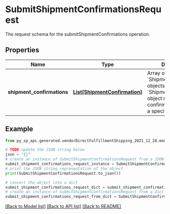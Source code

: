 # SubmitShipmentConfirmationsRequest

The request schema for the submitShipmentConfirmations operation.

## Properties

Name | Type | Description | Notes
------------ | ------------- | ------------- | -------------
**shipment_confirmations** | [**List[ShipmentConfirmation]**](ShipmentConfirmation.md) | Array of &#x60;ShipmentConfirmation&#x60; objects. Each &#x60;ShipmentConfirmation&#x60; object represents the confirmation details for a specific shipment. | [optional] 

## Example

```python
from py_sp_api.generated.vendorDirectFulfillmentShipping_2021_12_28.models.submit_shipment_confirmations_request import SubmitShipmentConfirmationsRequest

# TODO update the JSON string below
json = "{}"
# create an instance of SubmitShipmentConfirmationsRequest from a JSON string
submit_shipment_confirmations_request_instance = SubmitShipmentConfirmationsRequest.from_json(json)
# print the JSON string representation of the object
print(SubmitShipmentConfirmationsRequest.to_json())

# convert the object into a dict
submit_shipment_confirmations_request_dict = submit_shipment_confirmations_request_instance.to_dict()
# create an instance of SubmitShipmentConfirmationsRequest from a dict
submit_shipment_confirmations_request_from_dict = SubmitShipmentConfirmationsRequest.from_dict(submit_shipment_confirmations_request_dict)
```
[[Back to Model list]](../README.md#documentation-for-models) [[Back to API list]](../README.md#documentation-for-api-endpoints) [[Back to README]](../README.md)


